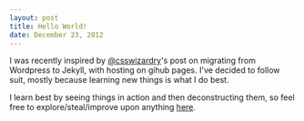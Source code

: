 ```yaml
---
layout: post
title: Hello World!
date: December 23, 2012
--- 
```


I was recently inspired by [@csswizardry](http://csswizardry.com/2012/12/a-new-css-wizardry/)'s post on migrating from Wordpress to Jekyll, with hosting on gihub pages. I've decided to follow suit, mostly because learning new things is what I do best.

I learn best by seeing things in action and then deconstructing them, so feel free to explore/steal/improve upon anything [here](https://github.com/sudojesse/sudojesse.github.com).



